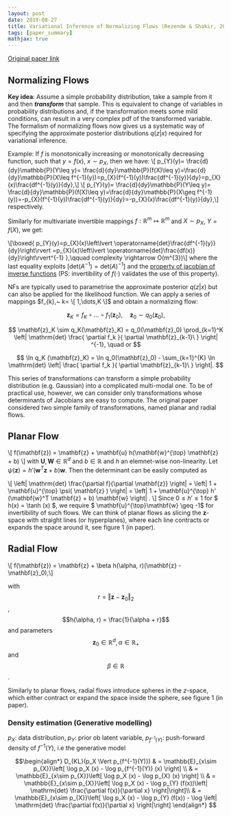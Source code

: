 ```yaml
---
layout: post
date: 2019-08-27
title: Variational Inference of Normalizing Flows (Rezende & Shakir, 2015)
tags: [paper_summary]
mathjax: true
---
```



[Original paper link](http://proceedings.mlr.press/v37/rezende15.pdf)

## Normalizing Flows

**Key idea**: Assume a simple probability distribution, take a sample from it and then ___transform___ that sample. This is equivalent to change of variables in probability distributions and, if the transformation meets some mild conditions, can result in a very complex pdf of the transformed variable. The formalism of normalizing flows now gives us a systematic way of specifying the approximate posterior distributions $q(z\vert x)$ required for variational inference.

Example: If $f$ is monotonically increasing or monotonically decreasing function, such that $y = f(x)$, $x \sim p_{X}$, then we have:
\\[ p_{Y}(y)= \frac{d}{dy}\mathbb{P}(Y\leq y)= \frac{d}{dy}\mathbb{P}(f(X)\leq y)=\frac{d}{dy}\mathbb{P}(X\leq f^{-1}(y))=p_{X}(f^{-1}(y))\frac{df^{-1}(y)}{dy}=p_{X}(x)\frac{df^{-1}(y)}{dy},\\]
\\[ p_{Y}(y)= \frac{d}{dy}\mathbb{P}(Y\leq y)= \frac{d}{dy}\mathbb{P}(f(X)\leq y)=\frac{d}{dy}\mathbb{P}(X\geq f^{-1}(y))=-p_{X}(f^{-1}(y))\frac{df^{-1}(y)}{dy}=-p_{X}(x)\frac{df^{-1}(y)}{dy},\\]
respectively.

Similarly for multivariate invertible mappings $f:\mathbb{R}^{m}\mapsto \mathbb{R}^{m}$ and $X\sim p_{X}$, $Y=f(X)$, we get:

\\[\boxed{ p_{Y}(y)=p_{X}(x)\left\lvert \operatorname{det}\frac{df^{-1}(y)}{dy}\right\rvert =p_{X}(x)\left\lvert \operatorname{det}\frac{df(x)}{dy}\right\rvert^{-1} },\qquad complexity \rightarrow O(m^{3})\\]
where the last equality exploits $[ \mathrm{det}(A^{-1}) =\mathrm{det}(A)^{-1} ]$ and the [property of jacobian of inverse functions](https://en.wikipedia.org/wiki/Inverse_function_theorem) (PS: invertibility of $f(\cdot)$ validates the use of this property).

NFs are typically used to parametrise the approximate posterior $q(z\vert x)$ but can also be applied for the likelihood function. We can apply a series of mappings  $f_{k},~ k= \[ 1,\dots,K \]$ and obtain a normalizing flow:

$$ \mathbf{z}_K = f_K \circ \dots \circ f_1 (\mathbf{z}_0), \quad \mathbf{z}_0 \sim q_0(\mathbf{z}_0), $$  

$$ \mathbf{z}_K \sim q_K(\mathbf{z}_K) = q_0(\mathbf{z}_0) \prod_{k=1}^K
  \left|
    \mathrm{det} \frac{
      \partial f_k
    }{
      \partial \mathbf{z}_{k-1}\
    }
  \right| ^{-1}, \quad or $$

  $$ \ln q_K (\mathbf{z}_K) = \ln q_0(\mathbf{z}_0) - \sum_{k=1}^{K} \ln \mathrm{det} \left|
     \frac{
      \partial f_k
    }{
      \partial \mathbf{z}_{k-1}\
    }
  \right|. $$ 

This series of transformations can transform a simple probability distribution (e.g. Gaussian) into a complicated multi-modal one. To be of practical use, however, we can consider only transformations whose determinants of Jacobians are easy to compute. The original paper considered two simple family of transformations, named planar and radial flows.

## Planar Flow
\\[ f(\mathbf{z}) = \mathbf{z} + \mathbf{u} h(\mathbf{w}^{\top} \mathbf{z} + b) \\]
with $\mathbf{U}, \mathbf{W}\in \mathbb{R}^{d}$ and $b\in \mathbb{R}$ and $h$ an elemnet-wise non-linearity. Let $\psi (\mathbf{z}) = h' (\mathbf{w}^T \mathbf{z} + b) \mathbf{w}$. Then the determinant can be easily computed as

\\[ \left| \mathrm{det} \frac{\partial f}{\partial \mathbf{z}} \right| =
  \left| 1 + \mathbf{u}^{\top} \psi( \mathbf{z} ) \right| = \left| 1 + \mathbf{u}^{\top} h' (\mathbf{w}^T \mathbf{z} + b) \mathbf{w} \right| .  \\]
Since $0\leq h' \leq 1$ for $ h(x) = \tanh (x) $, we require $ \mathbf{u}^{\top}\mathbf{w} \geq -1$ for invertibility of such flows. We can think of planar flows as slicing the $\mathbf{z}$-space with straight lines (or hyperplanes), where each line contracts or expands the space around it, see figure 1 (in paper).

## Radial Flow
\\[  f(\mathbf{z}) = \mathbf{z} + \beta h(\alpha, r)(\mathbf{z} - \mathbf{z}_0),\\]

with $$r = \Vert\mathbf{z} - \mathbf{z}_0 \Vert_2 $$, $$h(\alpha, r) = \frac{1}{\alpha + r}$$ and parameters $$\mathbf{z}_0 \in \mathbb{R}^d, \alpha \in \mathbb{R}_+$$ and $$\beta \in \mathbb{R}$$.

Similarly to planar flows, radial flows introduce spheres in the $z$-space, which either contract or expand the space inside the sphere, see figure 1 (in paper).

### Density estimation (Generative modelling)
$p_X:$ data distribution, $p_Y:$ prior ob latent variable, $p_{f^{-1}(Y)}:$ push-forward density of $f^{-1}(Y)$, i.e the generative model

$$\begin{align*}
 D_{KL}(p_X \Vert p_{f^{-1}(Y)}) & = \mathbb{E}_{x\sim p_{X}}\left[ \log p_X (x) - \log p_{f^{-1}(Y)} (x) \right] \\ 
                                & = \mathbb{E}_{x\sim p_{X}}\left[ \log p_X (x) - \log p_{X} (x) \right] \\
                                & = \mathbb{E}_{x\sim p_{X}}\left[ \log p_X (x) - \log p_{Y} (f(x))\left| \mathrm{det} \frac{\partial f(x)}{\partial x} \right|\right]\\
                                & = \mathbb{E}_{x\sim p_{X}}\left[ \log p_X (x) - \log p_{Y} (f(x)) - \log \left| \mathrm{det} \frac{\partial f(x)}{\partial x} \right|\right]
\end{align*} $$